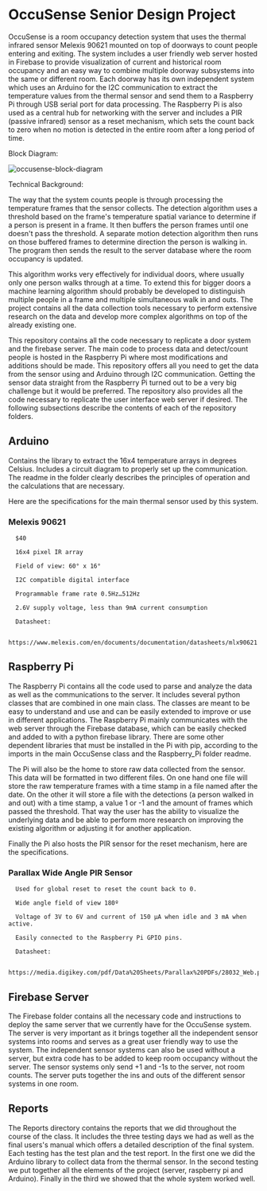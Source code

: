 # OccuSense Senior Design Project

OccuSense is a room occupancy detection system that uses the thermal infrared sensor Melexis 90621 mounted on top of doorways to count people entering and exiting. The system includes a user friendly web server hosted in Firebase to provide visualization of current and historical room occupancy and an easy way to combine multiple doorway subsystems into the same or different room. Each doorway has its own independent system which uses an Arduino for the I2C communication to extract the temperature values from the thermal sensor and send them to a Raspberry Pi through USB serial port for data processing. The Raspberry Pi is also used as a central hub for networking with the server and includes a PIR (passive infrared) sensor as a reset mechanism, which sets the count back to zero when no motion is detected in the entire room after a long period of time.

Block Diagram:

![occusense-block-diagram](https://user-images.githubusercontent.com/16342828/32007510-bf68d6fa-b977-11e7-91c1-da3ea2539ef0.png)

Technical Background:

  The way that the system counts people is through processing the temperature frames that the sensor collects. The detection algorithm uses a threshold based on the frame's temperature spatial variance to determine if a person is present in a frame. It then buffers the person frames until one doesn't pass the threshold. A separate motion detection algorithm then runs on those buffered frames to determine direction the person is walking in. The program then sends the result to the server database where the room occupancy is updated.

  This algorithm works very effectively for individual doors, where usually only one person walks through at a time. To extend this for bigger doors a machine learning algorithm should probably be developed to distinguish multiple people in a frame and multiple simultaneous walk in and outs. The project contains all the data collection tools necessary to perform extensive research on the data and develop more complex algorithms on top of the already existing one.


This repository contains all the code necessary to replicate a door system and the firebase server. The main code to process data and detect/count people is hosted in the Raspberry Pi where most modifications and additions should be made. This repository offers all you need to get the data from the sensor using and Arduino through I2C communication. Getting the sensor data straight from the Raspberry Pi turned out to be a very big challenge but it would be preferred. The repository also provides all the code necessary to replicate the user interface web server if desired. The following subsections describe the contents of each of the repository folders.    

## Arduino

  Contains the library to extract the 16x4 temperature arrays in degrees Celsius. Includes a circuit diagram to properly set up the communication. The readme in the folder clearly describes the principles of operation and the calculations that are necessary.

  Here are the specifications for the main thermal sensor used by this system.

### Melexis 90621

      $40

      16x4 pixel IR array

      Field of view: 60° x 16°

      I2C compatible digital interface

      Programmable frame rate 0.5Hz…512Hz

      2.6V supply voltage, less than 9mA current consumption

      Datasheet:

      https://www.melexis.com/en/documents/documentation/datasheets/mlx90621


## Raspberry Pi

  The Raspberry Pi contains all the code used to parse and analyze the data as well as the communications to the server. It includes several python classes that are combined in one main class. The classes are meant to be easy to understand and use and can be easily extended to improve or use in different applications. The Raspberry Pi mainly communicates with the web server through the Firebase database, which can be easily checked and added to with a python firebase library. There are some other dependent libraries that must be installed in the Pi with pip, according to the imports in the main OccuSense class and the Raspberry_Pi folder readme.

  The Pi will also be the home to store raw data collected from the sensor. This data will be formatted in two different files. On one hand one file will store the raw temperature frames with a time stamp in a file named after the date. On the other it will store a file with the detections (a person walked in and out) with a time stamp, a value 1 or -1 and the amount of frames which passed the threshold. That way the user has the ability to visualize the underlying data and be able to perform more research on improving the existing algorithm or adjusting it for another application.

  Finally the Pi also hosts the PIR sensor for the reset mechanism, here are the specifications.

### Parallax Wide Angle PIR Sensor

      Used for global reset to reset the count back to 0.

      Wide angle field of view 180º

      Voltage of 3V to 6V and current of 150 µA when idle and 3 mA when active.

      Easily connected to the Raspberry Pi GPIO pins.

      Datasheet:

      https://media.digikey.com/pdf/Data%20Sheets/Parallax%20PDFs/28032_Web.pdf


## Firebase Server

  The Firebase folder contains all the necessary code and instructions to deploy the same server that we currently have for the OccuSense system. The server is very important as it brings together all the independent sensor systems into rooms and serves as a great user friendly way to use the system. The independent sensor systems can also be used without a server, but extra code has to be added to keep room occupancy without the server. The sensor systems only send +1 and -1s to the server, not room counts. The server puts together the ins and outs of the different sensor systems in one room.


## Reports

  The Reports directory contains the reports that we did throughout the course of the class. It includes the three testing days we had as well as the final users's manual which offers a detailed description of the final system. Each testing has the test plan and the test report. In the first one we did the Arduino library to collect data from the thermal sensor. In the second testing we put together all the elements of the project (server, raspberry pi and Arduino). Finally in the third we showed that the whole system worked well.
